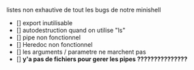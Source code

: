listes non exhautive de tout les bugs de notre minishell


- [] export inutilisable
- [] autodestruction quand on utilise "ls"
- [] pipe non fonctionnel
- [] Heredoc non fonctionnel
- [] les arguments / parametre ne marchent pas
- [] **y'a pas de fichiers pour gerer les pipes ???????????????**











